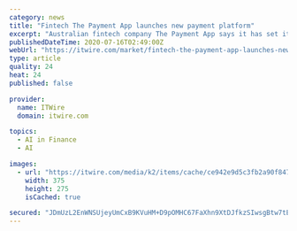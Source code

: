 ```yaml
---
category: news
title: "Fintech The Payment App launches new payment platform"
excerpt: "Australian fintech company The Payment App says it has set its sights on challenging global giants PayPal and Square with the launch of an innovative new payment platform. Co-founded by a team of finance and technology experts,"
publishedDateTime: 2020-07-16T02:49:00Z
webUrl: "https://itwire.com/market/fintech-the-payment-app-launches-new-payment-platform.html"
type: article
quality: 24
heat: 24
published: false

provider:
  name: ITWire
  domain: itwire.com

topics:
  - AI in Finance
  - AI

images:
  - url: "https://itwire.com/media/k2/items/cache/ce942e9d5c3fb2a90f847607274961b0_M.jpg"
    width: 375
    height: 275
    isCached: true

secured: "JDmUzL2EnWNSUjeyUmCxB9KVuHM+D9pOMHC67FaXhn9XtDJfkzSIwsgBtw7tEEm2yWhVRd7TUlQN4rZoexBgoKUUOkWi3T665d9nl+oY4bCW044kHEB5O9XcIsabgYrIKpJiEhg6UB9aPUK/BdY73yV9XQXgx/Ows5ckf6hTMRtc//GwVLIgBysz2gK6yeKl4258Dj+NEua/Aao5D045Gx5GYOvm9HlVSh39wuciRCdRY11RMbP3Ca10HLb5TAaWudS5yc0D38PaFeViEJKeGbUTmNlOaxQpDffllq9d81QpOmUt4RCIdxjfmFAHEnYRtTVBP7NEMsIMQnBOwlcLZg==;QPvpZ8kHhZE9oX6Vhqyl4A=="
---
```


